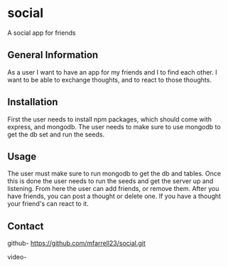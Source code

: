 # social
A social app for friends 

## General Information
As a user I want to have an app for my friends and I to find each other. I want to be able to exchange thoughts, and to react to those thoughts.

## Installation
First the user needs to install npm packages, which should come with express, and mongodb. The user needs to make sure to use mongodb to get the db set and run the seeds.

## Usage
The user must make sure to run mongodb to get the db and tables. Once this is done the user needs to run the seeds and get the server up and listening. From here the user can add friends, or remove them. After you have friends, you can post a thought or delete one. If you have a thought your friend's can react to it.

## Contact

github- https://github.com/mfarrell23/social.git

video- 